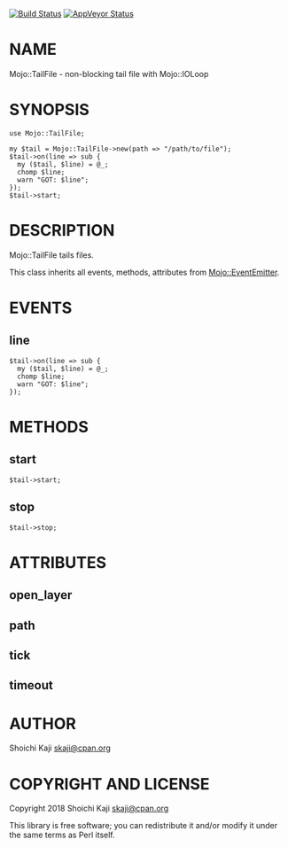 [![Build Status](https://travis-ci.com/skaji/Mojo-TailFile.svg?branch=master)](https://travis-ci.com/skaji/Mojo-TailFile)
[![AppVeyor Status](https://ci.appveyor.com/api/projects/status/github/skaji/Mojo-TailFile?branch=master&svg=true)](https://ci.appveyor.com/project/skaji/Mojo-TailFile)

# NAME

Mojo::TailFile - non-blocking tail file with Mojo::IOLoop

# SYNOPSIS

    use Mojo::TailFile;

    my $tail = Mojo::TailFile->new(path => "/path/to/file");
    $tail->on(line => sub {
      my ($tail, $line) = @_;
      chomp $line;
      warn "GOT: $line";
    });
    $tail->start;

# DESCRIPTION

Mojo::TailFile tails files.

This class inherits all events, methods, attributes from [Mojo::EventEmitter](https://metacpan.org/pod/Mojo::EventEmitter).

# EVENTS

## line

    $tail->on(line => sub {
      my ($tail, $line) = @_;
      chomp $line;
      warn "GOT: $line";
    });

# METHODS

## start

    $tail->start;

## stop

    $tail->stop;

# ATTRIBUTES

## open\_layer

## path

## tick

## timeout

# AUTHOR

Shoichi Kaji <skaji@cpan.org>

# COPYRIGHT AND LICENSE

Copyright 2018 Shoichi Kaji <skaji@cpan.org>

This library is free software; you can redistribute it and/or modify
it under the same terms as Perl itself.
